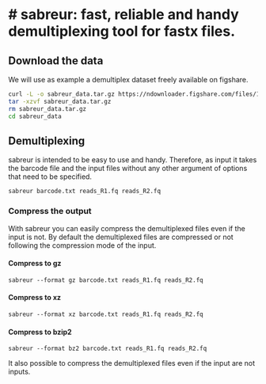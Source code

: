 # # sabreur: fast, reliable and handy demultiplexing tool for fastx files.

## Download the data
We will use as example a demultiplex dataset freely available on figshare.

```bash
curl -L -o sabreur_data.tar.gz https://ndownloader.figshare.com/files/14481357
tar -xzvf sabreur_data.tar.gz
rm sabreur_data.tar.gz
cd sabreur_data
```

## Demultiplexing

sabreur is intended to be easy to use and handy. Therefore, as input it takes the barcode file and the input files without any other argument of options that need to be specified.

```
sabreur barcode.txt reads_R1.fq reads_R2.fq
```

### Compress the output
With sabreur you can easily compress the demultiplexed files even if the input is not. By default the demultiplexed files are compressed or not following the compression mode of the input.


#### Compress to gz
```
sabreur --format gz barcode.txt reads_R1.fq reads_R2.fq
```


#### Compress to xz
```
sabreur --format xz barcode.txt reads_R1.fq reads_R2.fq
```


#### Compress to bzip2
```
sabreur --format bz2 barcode.txt reads_R1.fq reads_R2.fq
```

It also possible to compress the demultiplexed files even if the input are not inputs.